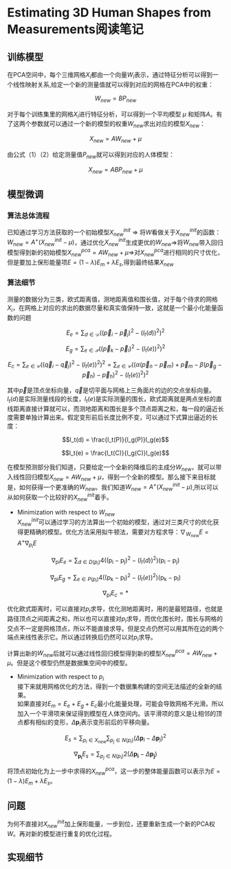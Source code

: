 # Estimating 3D Human Shapes from Measurements阅读笔记


## 训练模型  
在PCA空间中，每个三维网格$X_i$都由一个向量$W_i$表示，通过特征分析可以得到一个线性映射关系,给定一个新的测量值就可以得到对应的网格在PCA中的权重：

$$W_{new} = BP_{new} \tag{1}$$  

对于每个训练集里的网格$X_i$进行特征分析，可以得到一个平均模型 $\mu$ 和矩阵$A$。有了这两个参数就可以通过一个新的模型的权重$W_{new}$求出对应的模型$X_{new}$：

$$X_{new} = AW_{new}+\mu \tag{2}$$  

由公式（1）（2）给定测量值$P_{new}$就可以得到对应的人体模型：

$$X_{new} = ABP_{new}+\mu \tag{3}$$

## 模型微调
### 算法总体流程
已知通过学习方法获取的一个初始模型$X_{new}^{init}$ $\Rightarrow$ 将$W$看做关于$X_{new}^{init}$的函数：$W_{new} = A^{+}(X^{init}_{new} - \mu)$，通过优化$X_{new}^{init}$生成更优的$W_{new}$$\Rightarrow$将$W_{new}$带入回归模型得到新的初始模型$X_{new}^{pca}=AW_{new}+\mu$$\Rightarrow$对$X_{new}^{pca}$进行相同的尺寸优化，但是要加上保形能量项$E=(1-\lambda)E_m+\lambda E_s$,得到最终结果$X_{new}$
### 算法细节
测量的数据分为三类，欧式距离值，测地距离值和围长值，对于每个待求的网格$X_i$，在网格上对应的求出的数据尽量和真实值保持一致，这就是一个最小化能量函数的问题 

$$
E_{e}=\sum_{d \in \mathcal{D}}\left(\left(\vec{p}_{i}-\vec p_{j}\right)^{2}-\left(l_{t}(d)\right)^{2}\right)^{2}
$$

$$
E_{g}=\sum_{e \in \mathcal{P}}\left((\vec {p}_{k}-\vec {p}_{l})^{2}-\left(l_{t}(e)\right)^{2}\right)^{2}
$$

$$
E_{c}=
\sum_{e \in \mathcal{C}}\left(\left(\vec {q}_{i}-\vec {q}_{j}\right)^{2}-\left(l_{t}(e)\right)^{2}\right)^{2} = 
\sum_{e \in \mathcal{C}}\left(\left(\alpha(\vec {p}_{n}-\vec {p}_{m}\right)+\vec{p}_m-\beta(\vec{p}_g - \vec{p}_h) - \vec{p}_h)^2-\left(l_{t}(e)\right)^{2}\right)^{2}
$$

其中$\vec p$是顶点坐标向量，$\vec q$是切平面与网格上三角面片的边的交点坐标向量。$l_t(d)$是实际测量线段的长度，$l_t(e)$是实际测量的围长，欧式距离就是两点坐标的直线距离直接计算就可以，而测地距离和围长是多个顶点距离之和，每一段的逼近长度需要单独计算出来。假定变形前后长度比例不变，可以通过下式算出逼近的长度：

$$l_t(d) = \frac{l_t(P)}{l_g(P)}l_g(e)$$

$$l_t(e) = \frac{l_t(C)}{l_g(C)}l_g(e)$$


在模型预测部分我们知道，只要给定一个全新的降维后的主成分$W_{new}$，就可以带入线性回归模型$X_{new} = AW_{new}+\mu$，得到一个全新的模型。那么接下来目标就是，如何获得一个更准确的$W_{new}$。我们知道$W_{new} = A^{+}(X^{init}_{new} - \mu)$,所以可以从如何获取一个比较好的$X^{init}_{new}$着手。
- Minimization with respect to $W_{new}$  
$X^{init}_{new}$可以通过学习的方法算出一个初始的模型，通过对三类尺寸的优化获得更精确的模型。优化方法采用拟牛顿法，需要对方程求导：$\nabla_{W_{new}}E = A^+\nabla_{p_i}E$

$$\nabla_{\mathrm{pi}} E_{e}=\sum_{d \in D\left(p_{i}\right)} 4\left(\left(\mathrm{p}_{\mathrm{i}}-\mathrm{p}_{\mathrm{j}}\right)^{2}-\left(l_{t}(d)\right)^{2}\right)\left(\mathrm{p}_{\mathrm{i}}-\mathrm{p}_{\mathrm{j}}\right)$$

$$\nabla_{\mathrm{pi}} E_{g}=\sum_{e \in P\left(p_{i}\right)} 4\left(\left(\mathrm{p}_{\mathrm{k}}-\mathrm{p}_{\mathrm{l}}\right)^{2}-\left(l_{t}(e)\right)^{2}\right)\left(\mathrm{p}_{\mathrm{k}}-\mathrm{p}_{\mathrm{l}}\right)$$

$$
\nabla_{\mathrm{pi}} E_{c}=*
$$

优化欧式距离时，可以直接对$p_i$求导，优化测地距离时，用的是最短路径，也就是路径顶点之间距离之和，所以也可以直接对$p_i$求导，而优化围长时，围长与网格的交点不一定是网格顶点，所以不能直接求导。但是交点仍然可以用其所在边的两个端点来线性表示它。所以通过转换后仍然可以对$p_i$求导。

计算出新的$W_{new}$后就可以通过线性回归模型得到新的模型$X_{new}^{pca}=AW_{new}+\mu$。但是这个模型仍然是数据集空间中的模型。
- Minimization with respect to $p_i$  
接下来就用网格优化的方法，得到一个数据集构建的空间无法描述的全新的结果。  
如果直接对$E_m = E_e+E_g+E_c$最小化能量处理，可能会导致网格不光滑。所以加入一个平滑项来保证得到模型在人体空间内。该平滑项的意义是让相邻的顶点都有相似的变形，$\Delta{\mathbf{p}_i}$表示变形前后的平移向量。

$$
E_s = \sum_{p_{i}\in X_{new}}\sum_{p_j\in {N(p_i)}}(\Delta{\mathbf{p}_i}-\Delta{\mathbf{p}_j})^2
$$

$$\nabla_{\mathbf{p}_{\mathbf{i}}} E_{s}=\sum_{p_{j} \in N\left(p_{i}\right)} 2\left(\Delta \mathbf{p}_{\mathbf{i}}-\Delta \mathbf{p}_{\mathbf{j}}\right)
$$

将顶点初始化为上一步中求得的$X_{new}^{pca}$，这一步的整体能量函数可以表示为$E=(1-\lambda)E_m+\lambda E_s$。

## 问题
为何不直接对$X_{new}^{init}$加上保形能量，一步到位，还要重新生成一个新的PCA权$W$。再对新的模型进行重复的优化过程。

## 实现细节



